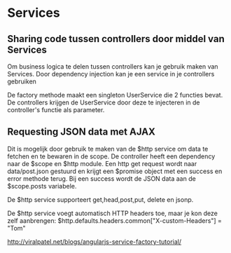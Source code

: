 # Services

## Sharing code tussen controllers door middel van Services

Om business logica te delen tussen controllers kan je gebruik maken van Services. Door dependency injection kan je een service in je controllers gebruiken

De factory methode maakt een singleton UserService die 2 functies bevat. De controllers krijgen de UserService door deze te injecteren in de controller's functie als parameter.

## Requesting JSON data met AJAX

Dit is mogelijk door gebruik te maken van de $http service om data te fetchen en te bewaren in de scope.
De controller heeft een dependency naar de $scope en $http module.
Een http get request wordt naar data/post.json gestuurd en krijgt een
$promise object met een success en error methode terug.
Bij een success wordt de JSON data aan de $scope.posts variabele.

De $http service supporteert get,head,post,put, delete en jsonp.

De $http service voegt automatisch HTTP headers toe, maar je kon deze zelf aanbrengen:
$http.defaults.headers.common["X-custom-Headers"] = "Tom"


http://viralpatel.net/blogs/angularjs-service-factory-tutorial/

